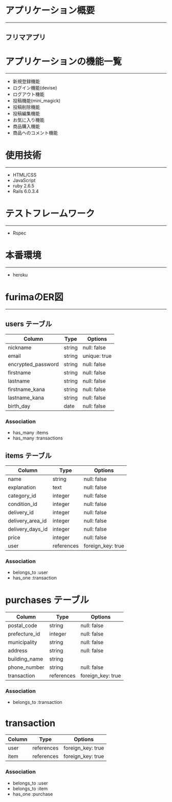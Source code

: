 # アプリケーション概要
___
## フリマアプリ


# アプリケーションの機能一覧
___
* 新規登録機能
* ログイン機能(devise)
* ログアウト機能
* 投稿機能(mini_magick)
* 投稿削除機能
* 投稿編集機能
* お気に入り機能
* 商品購入機能
* 商品へのコメント機能

# 使用技術
___
* HTML/CSS
* JavaScript
* ruby 2.6.5
* Rails 6.0.3.4

# テストフレームワーク
___
* Rspec

# 本番環境
___
* heroku

 




# furimaのER図
___

## users テーブル

| Column             | Type    | Options         |
|  --------          | ------  | -----------     |
| nickname           | string  | null: false     |
| email              | string  | unique: true    |
| encrypted_password | string  | null: false     |
| firstname          | string  | null: false     |
| lastname           | string  | null: false     |
| firstname_kana     | string  | null: false     |  
| lastname_kana      | string  | null: false     | 
| birth_day          | date    | null: false     |


### Association

- has_many :items
- has_many :transactions


## items テーブル

| Column           | Type       | Options            |
| ------           | ------     | -----------        |
| name             | string     | null: false        |
| explanation      | text       | null: false        |
| category_id      | integer    | null: false        |
| condition_id     | integer    | null: false        |
| delivery_id      | integer    | null: false        |
| delivery_area_id | integer    | null: false        |
| delivery_days_id | integer    | null: false        |
| price            | integer    | null: false        |
| user             | references | foreign_key: true  |


### Association

- belongs_to :user
- has_one :transaction


# purchases テーブル

| Column           | Type        | Options            |
| ------           | ------      | -----------        |
| postal_code      | string      | null: false        |
| prefecture_id    | integer     | null: false        |
| municipality     | string      | null: false        |
| address          | string      | null: false        |
| building_name    | string      |                    |
| phone_number     | string      | null: false        |
| transaction      | references  | foreign_key: true  |


### Association

- belongs_to :transaction

# transaction

| Column      | Type        | Options            |
| ------      | ------      | -----------        |
| user        | references  | foreign_key: true  |
| item        | references  | foreign_key: true  |



### Association

- belongs_to :user
- belongs_to :item
- has_one    :purchase
